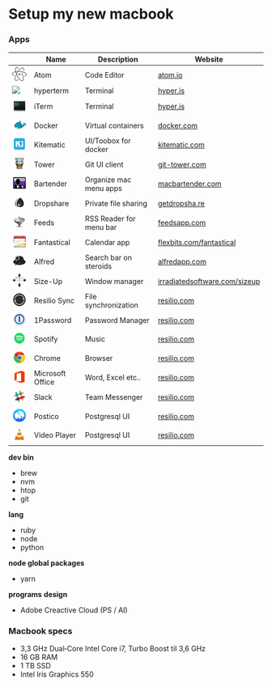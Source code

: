 # Setup my new macbook

### Apps
|      | Name                            | Description           | Website
| ---- | ------------------------------- | --------------------- | -------------------------------------------------------------------------------
| ![](./resources/logos/atom.png)        | Atom                  | Code Editor                  | [atom.io](https://atom.io)
| ![](./resources/logos/hyper.png)       | hyperterm             | Terminal                     | [hyper.is](https://hyper.is/)
| ![](./resources/logos/iterm.png)       | iTerm                 | Terminal                     | [hyper.is](https://hyper.is/)
| ![](./resources/logos/docker.png)      | Docker                | Virtual containers           | [docker.com](https://docker.com)
| ![](./resources/logos/kitematic.png)   | Kitematic             | UI/Toobox for docker         | [kitematic.com](https://kitematic.com/)
| ![](./resources/logos/tower.png)       | Tower                 | Git UI client                | [git-tower.com](https://www.git-tower.com/mac/)
| ![](./resources/logos/bartender.png)   | Bartender             | Organize mac menu apps       | [macbartender.com](https://www.macbartender.com/)
| ![](./resources/logos/dropshare.png)   | Dropshare             | Private file sharing         | [getdropsha.re](https://getdropsha.re/)
| ![](./resources/logos/feeds.png)       | Feeds                 | RSS Reader for menu bar      | [feedsapp.com](http://www.feedsapp.com/)
| ![](./resources/logos/fantastical.png) | Fantastical           | Calendar app                 | [flexbits.com/fantastical](https://flexibits.com/fantastical)
| ![](./resources/logos/alfred.png)      | Alfred                | Search bar on steroids       | [alfredapp.com](https://www.alfredapp.com/)
| ![](./resources/logos/sizeup.png)      | Size-Up               | Window manager               | [irradiatedsoftware.com/sizeup](http://www.irradiatedsoftware.com/sizeup/)
| ![](./resources/logos/resilio.png)     | Resilio Sync          | File synchronization         | [resilio.com](https://www.resilio.com/)
| ![](./resources/logos/1password.png)   | 1Password             | Password Manager             | [resilio.com](https://www.resilio.com/)
| ![](./resources/logos/spotify.png)     | Spotify               | Music                        | [resilio.com](https://www.resilio.com/)
| ![](./resources/logos/chrome.png)      | Chrome                | Browser                      | [resilio.com](https://www.resilio.com/)
| ![](./resources/logos/office.png)      | Microsoft Office      | Word, Excel etc..            | [resilio.com](https://www.resilio.com/)
| ![](./resources/logos/slack.png)       | Slack                 | Team Messenger               | [resilio.com](https://www.resilio.com/)
| ![](./resources/logos/postico.png)     | Postico               | Postgresql UI                | [resilio.com](https://www.resilio.com/)
| ![](./resources/logos/vlc.png)         | Video Player          | Postgresql UI                | [resilio.com](https://www.resilio.com/)

**dev bin**
- brew
- nvm
- htop
- git

**lang**
- ruby
- node
- python

**node global packages**
- yarn


**programs**
**design**
- Adobe Creactive Cloud (PS / AI)

### Macbook specs
- 3,3 GHz Dual‑Core Intel Core i7, Turbo Boost til 3,6 GHz
- 16 GB RAM
- 1 TB SSD
- Intel Iris Graphics 550
